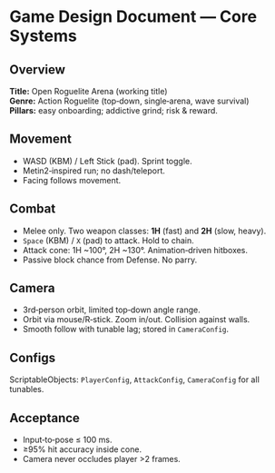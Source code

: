 # Game Design Document — Core Systems

## Overview
**Title:** Open Roguelite Arena (working title)  
**Genre:** Action Roguelite (top‑down, single‑arena, wave survival)  
**Pillars:** easy onboarding; addictive grind; risk & reward.

## Movement
- WASD (KBM) / Left Stick (pad). Sprint toggle.
- Metin2‑inspired run; no dash/teleport.
- Facing follows movement.

## Combat
- Melee only. Two weapon classes: **1H** (fast) and **2H** (slow, heavy).
- `Space` (KBM) / `X` (pad) to attack. Hold to chain.
- Attack cone: 1H ~100°, 2H ~130°. Animation‑driven hitboxes.
- Passive block chance from Defense. No parry.

## Camera
- 3rd‑person orbit, limited top‑down angle range.
- Orbit via mouse/R‑stick. Zoom in/out. Collision against walls.
- Smooth follow with tunable lag; stored in `CameraConfig`.

## Configs
ScriptableObjects: `PlayerConfig`, `AttackConfig`, `CameraConfig` for all tunables.

## Acceptance
- Input‑to‑pose ≤ 100 ms.
- ≥95% hit accuracy inside cone.
- Camera never occludes player >2 frames.
